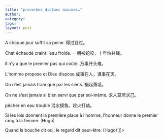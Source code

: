 ```yaml
---
title: "proverbes dictons maximes…"
author:
category: 
tags: 
layout: post
---
```



A chaque jour suffit sa peine. 得过且过。

Chat échaudé craint l’eau froide. 一朝被蛇咬，十年怕井绳。

Il n’y a que le premier pas qui coûte. 万事开头难。

L’homme propose et Dieu dispose.成事在人，谋事在天。

On n’est jamais trahi que par les siens. 祸起萧墙。

On ne s’est jamais si bien servi que par soi-même. 求人莫若求己。

pêcher en eau trouble 混水摸鱼。趁火打劫。

Si les lois donnent la première place à l’homme, l’honneur donne le premier rang à la femme. (Hugo) 

Quand la bouche dit oui, le regard dit peut-être. (Hugo) ]]>

